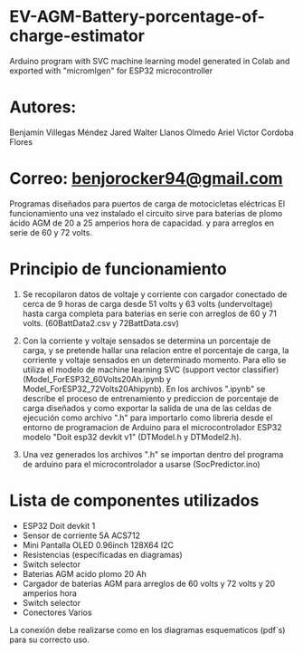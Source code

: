 # EV-AGM-Battery-porcentage-of-charge-estimator
Arduino program with SVC machine learning model generated in Colab and exported with "micromlgen" for ESP32 microcontroller

# Autores: 

Benjamín Villegas Méndez 
Jared Walter Llanos Olmedo
Ariel Victor Cordoba Flores

# Correo: benjorocker94@gmail.com

Programas diseñados para puertos de carga de motocicletas eléctricas
El funcionamiento una vez instalado el circuito sirve para baterias de plomo ácido AGM de 20 a 25 amperios hora de capacidad. y para arreglos en serie de 60 y 72 volts.

# Principio de funcionamiento

1) Se recopilaron datos de voltaje y corriente con cargador conectado de cerca de 9 horas de carga desde 51 volts y 63 volts (undervoltage) hasta carga completa para baterias en 
serie con arreglos de 60 y 71 volts. (60BattData2.csv y 72BattData.csv)

2) Con la corriente y voltaje sensados se determina un porcentaje de carga, y se pretende hallar una relacion entre el porcentaje de carga, la corriente y voltaje sensados en un 
determinado momento. Para ello se utiliza el modelo de machine learning SVC (support vector classifier) (Model_ForESP32_60Volts20Ah.ipynb y Model_ForESP32_72Volts20Ahipynb).
En los archivos ".ipynb" se describe el proceso de entrenamiento y prediccion de porcentaje de carga diseñados y como exportar la salida de una de las celdas de ejecución como
archivo ".h" para importarlo como libreria desde el entorno de programacion de Arduino para el microcontrolador ESP32 modelo "Doit esp32 devkit v1" (DTModel.h y DTModel2.h).

3) Una vez generados los archivos ".h" se importan dentro del programa de arduino para el microcontrolador a usarse (SocPredictor.ino)

# Lista de componentes utilizados
- ESP32 Doit devkit 1
- Sensor de corriente 5A ACS712
- Mini Pantalla OLED 0.96inch 128X64 I2C
- Resistencias (especificadas en diagramas)
- Switch selector
- Baterias  AGM acido plomo 20 Ah
- Cargador de baterias AGM para arreglos de 60 volts y 72 volts y 20 amperios hora
- Switch selector
- Conectores Varios

La conexión debe realizarse como en los diagramas esquematicos (pdf´s) para su correcto uso.


